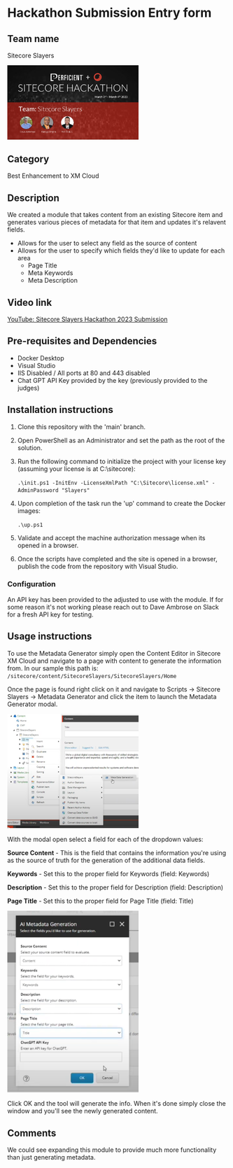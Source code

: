 # Hackathon Submission Entry form

## Team name
Sitecore Slayers

<img src="docs/images/SitecoreSlayers.png" alt= 'Sitecore Slayers Team' width="300" >


## Category
Best Enhancement to XM Cloud

## Description
We created a module that takes content from an existing Sitecore item and generates various pieces of metadata for that item and updates it's relavent fields.

  - Allows for the user to select any field as the source of content
  - Allows for the user to specify which fields they'd like to update for each area
    - Page Title
    - Meta Keywords
    - Meta Description

## Video link
[YouTube:  Sitecore Slayers Hackathon 2023 Submission](https://www.youtube.com/watch?v=CGJiWkpY33E)

## Pre-requisites and Dependencies

- Docker Desktop
- Visual Studio
- IIS Disabled / All ports at 80 and 443 disabled
- Chat GPT API Key provided by the key (previously provided to the judges)

## Installation instructions

1. Clone this repository with the 'main' branch.
2. Open PowerShell as an Administrator and set the path as the root of the solution.
3. Run the following command to initialize the project with your license key (assuming your license is at C:\sitecore):

    ```.\init.ps1 -InitEnv -LicenseXmlPath "C:\Sitecore\license.xml" -AdminPassword "Slayers"```
4. Upon completion of the task run the 'up' command to create the Docker images:

    ```.\up.ps1```

5. Validate and accept the machine authorization message when its opened in a browser.

6. Once the scripts have completed and the site is opened in a browser, publish the code from the repository with Visual Studio.

### Configuration
An API key has been provided to the adjusted to use with the module.  If for some reason it's not working please reach out to Dave Ambrose on Slack for a fresh API key for testing.

## Usage instructions

To use the Metadata Generator simply open the Content Editor in Sitecore XM Cloud and navigate to a page with content to generate the information from.  In our sample this path is:  ```/sitecore/content/SitecoreSlayers/SitecoreSlayers/Home```

Once the page is found right click on it and navigate to Scripts -> Sitecore Slayers -> Metadata Generator and click the item to launch the Metadata Generator modal.

<img src="docs/images/ScriptShortcut.png" alt= 'Generator Shortcut' width="300" >

With the modal open select a field for each of the dropdown values:

**Source Content** - This is the field that contains the information you're using as the source of truth for the generation of the additional data fields.

**Keywords** - Set this to the proper field for Keywords (field: Keywords)

**Description** - Set this to the proper field for Description (field: Description)

**Page Title** - Set this to the proper field for Page Title (field: Title)

<img src="docs/images/Modal.png" alt= 'Metadata Generation Modal' width="300" >

Click OK and the tool will generate the info.  When it's done simply close the window and you'll see the newly generated content.

## Comments
We could see expanding this module to provide much more functionality than just generating metadata.